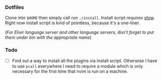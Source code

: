 ### Dotfiles

Clone into `$HOME` then simply call run `./install`. Install script requires [stow](https://www.gnu.org/software/stow/). Right now install script is kind of pointless, because it's a one-liner.

(_For Elixir language server and other language servers, don't forget to put them under bin with the appropriate name_)

### Todo

- [ ] Find out a way to install all the plugins via install script. Otherwise I have to use `pcall` everywhere I need to require a module which is only necessary for the first time that nvim is run on a machine.
